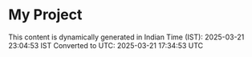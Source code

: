# My Project

This content is dynamically generated in Indian Time (IST): 2025-03-21 23:04:53 IST
Converted to UTC: 2025-03-21 17:34:53 UTC
